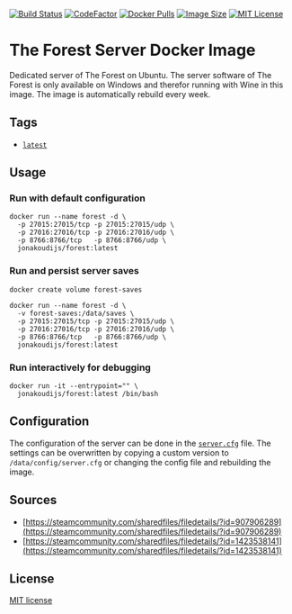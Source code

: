 [![Build Status](https://github.com/jonakoudijs/docker-forest/actions/workflows/build.yml/badge.svg)](https://github.com/jonakoudijs/docker-forest/actions)
[![CodeFactor](https://www.codefactor.io/repository/github/jonakoudijs/docker-forest/badge)](https://www.codefactor.io/repository/github/jonakoudijs/docker-forest)
[![Docker Pulls](https://img.shields.io/docker/pulls/jonakoudijs/forest.svg)](https://hub.docker.com/r/jonakoudijs/forest)
[![Image Size](https://img.shields.io/docker/image-size/jonakoudijs/forest/latest.svg)](https://hub.docker.com/r/jonakoudijs/forest)
[![MIT License](https://img.shields.io/badge/license-MIT-blue.svg)](LICENSE)

# The Forest Server Docker Image

Dedicated server of The Forest on Ubuntu. The server software of The Forest is
only available on Windows and therefor running with Wine in this image. The
image is automatically rebuild every week.

## Tags

* [`latest`](Dockerfile)

## Usage

### Run with default configuration
```shell
docker run --name forest -d \
  -p 27015:27015/tcp -p 27015:27015/udp \
  -p 27016:27016/tcp -p 27016:27016/udp \
  -p 8766:8766/tcp   -p 8766:8766/udp \
  jonakoudijs/forest:latest
```
### Run and persist server saves
```shell
docker create volume forest-saves
```
```shell
docker run --name forest -d \
  -v forest-saves:/data/saves \
  -p 27015:27015/tcp -p 27015:27015/udp \
  -p 27016:27016/tcp -p 27016:27016/udp \
  -p 8766:8766/tcp   -p 8766:8766/udp \
  jonakoudijs/forest:latest
```
### Run interactively for debugging
```shell
docker run -it --entrypoint="" \
  jonakoudijs/forest:latest /bin/bash
```

## Configuration

The configuration of the server can be done in the [`server.cfg`](config/server.cfg)
file. The settings can be overwritten by copying a custom version to
`/data/config/server.cfg` or changing the config file and rebuilding the image.

## Sources

* [https://steamcommunity.com/sharedfiles/filedetails/?id=907906289](https://steamcommunity.com/sharedfiles/filedetails/?id=907906289)
* [https://steamcommunity.com/sharedfiles/filedetails/?id=1423538141](https://steamcommunity.com/sharedfiles/filedetails/?id=1423538141)

## License

[MIT license](LICENSE)
